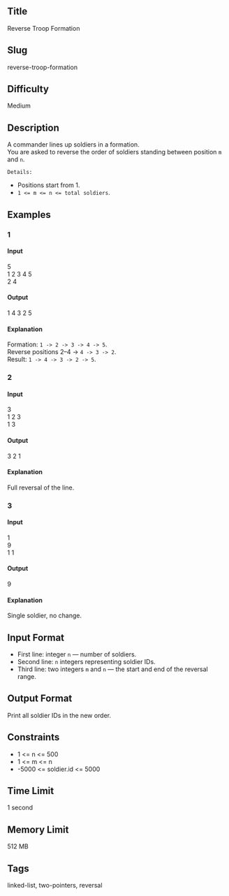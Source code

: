 ## Title
Reverse Troop Formation

## Slug
reverse-troop-formation

## Difficulty
Medium

## Description

A commander lines up soldiers in a formation.  
You are asked to reverse the order of soldiers standing between position `m` and `n`.

`Details:`  
* Positions start from 1.  
* `1 <= m <= n <= total soldiers`.

## Examples

### 1
#### Input
5  
1 2 3 4 5  
2 4  

#### Output
1 4 3 2 5  

#### Explanation
Formation: `1 -> 2 -> 3 -> 4 -> 5`.  
Reverse positions 2–4 → `4 -> 3 -> 2`.  
Result: `1 -> 4 -> 3 -> 2 -> 5`.

### 2
#### Input
3  
1 2 3  
1 3  

#### Output
3 2 1  

#### Explanation
Full reversal of the line.

### 3
#### Input
1  
9  
1 1  

#### Output
9  

#### Explanation
Single soldier, no change.

## Input Format
- First line: integer `n` — number of soldiers.  
- Second line: `n` integers representing soldier IDs.  
- Third line: two integers `m` and `n` — the start and end of the reversal range.

## Output Format
Print all soldier IDs in the new order.

## Constraints
- 1 <= n <= 500  
- 1 <= m <= n  
- -5000 <= soldier.id <= 5000  

## Time Limit
1 second  

## Memory Limit
512 MB  

## Tags
linked-list, two-pointers, reversal
